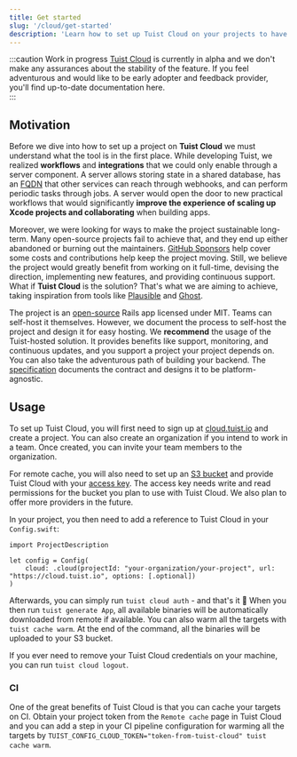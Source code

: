 ```yaml
---
title: Get started
slug: '/cloud/get-started'
description: 'Learn how to set up Tuist Cloud on your projects to have access to new workflows and integrations.'
---
```


:::caution Work in progress
[Tuist Cloud](https://github.com/tuist/cloud) is currently in alpha and we don't make any assurances about the stability of the feature.
If you feel adventurous and would like to be early adopter and feedback provider, 
you'll find up-to-date documentation here.  
:::

## Motivation

Before we dive into how to set up a project on **Tuist Cloud** we must understand what the tool is in the first place.
While developing Tuist,
we realized **workflows** and **integrations** that we could only enable through a server component.
A server allows storing state in a shared database,
has an [FQDN](https://en.wikipedia.org/wiki/Fully_qualified_domain_name) that other services can reach through webhooks,
and can perform periodic tasks through jobs.
A server would open the door to new practical workflows that would significantly **improve the experience of scaling up Xcode projects and collaborating** when building apps.

Moreover,
we were looking for ways to make the project sustainable long-term.
Many open-source projects fail to achieve that, 
and they end up either abandoned or burning out the maintainers.
[GitHub Sponsors](https://github.com/sponsors/tuist) help cover some costs and contributions help keep the project moving.
Still, we believe the project would greatly benefit from working on it full-time, 
devising the direction,
implementing new features,
and providing continuous support.
What if **Tuist Cloud** is the solution?
That's what we are aiming to achieve, 
taking inspiration from tools like [Plausible](https://plausible.io/) and [Ghost](https://ghost.org/).

The project is an [open-source](https://github.com/tuist/cloud) Rails app licensed under MIT.
Teams can self-host it themselves.
However, 
we document the process to self-host the project and design it for easy hosting.
We **recommend** the usage of the Tuist-hosted solution.
It provides benefits like support, monitoring, and continuous updates,
and you support a project your project depends on.
You can also take the adventurous path of building your backend.
The [specification](cloud/specification.md) documents the contract and designs it to be platform-agnostic.

## Usage

To set up Tuist Cloud, you will first need to sign up at [cloud.tuist.io](https://cloud.tuist.io) and create a project. You can also create an organization if you intend to work in a team. Once created, you can invite your team members to the organization.

For remote cache, you will also need to set up an [S3 bucket](https://aws.amazon.com/s3/) and provide Tuist Cloud with your [access key](https://docs.aws.amazon.com/powershell/latest/userguide/pstools-appendix-sign-up.html). The access key needs write and read permissions for the bucket you plan to use with Tuist Cloud. We also plan to offer more providers in the future.

In your project, you then need to add a reference to Tuist Cloud in your `Config.swift`:
```
import ProjectDescription

let config = Config(
    cloud: .cloud(projectId: "your-organization/your-project", url: "https://cloud.tuist.io", options: [.optional])
)
```

Afterwards, you can simply run `tuist cloud auth` - and that's it 🎉  When you then run `tuist generate App`, all available binaries will be automatically downloaded from remote if available. You can also warm all the targets with `tuist cache warm`. At the end of the command, all the binaries will be uploaded to your S3 bucket.

If you ever need to remove your Tuist Cloud credentials on your machine, you can run `tuist cloud logout`.

### CI

One of the great benefits of Tuist Cloud is that you can cache your targets on CI. Obtain your project token from the `Remote cache` page in Tuist Cloud and you can add a step in your CI pipeline configuration for warming all the targets by `TUIST_CONFIG_CLOUD_TOKEN="token-from-tuist-cloud" tuist cache warm`.
